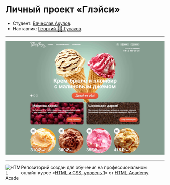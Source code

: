 # Личный проект «Глэйси»

* Студент: [Вячеслав Акулов](https://up.htmlacademy.ru/htmlcss/23/user/909803).
* Наставник: [Георгий 👨‍🏫 Гусаков](https://htmlacademy.ru/profile/georgegus27).

---

<a href="https://kubik1986.github.io/909803-gllacy/"><img src="img/gllacy-preview.jpg" alt="Превью сайта «Глэйси»"></a>

---

<a href="https://htmlacademy.ru/intensive/htmlcss"><img align="left" width="50" height="50" alt="HTML Academy" src="https://up.htmlacademy.ru/static/img/intensive/htmlcss/logo-for-github-2.png"></a>

Репозиторий создан для обучения на профессиональном онлайн‑курсе «[HTML и CSS, уровень 1](https://htmlacademy.ru/intensive/htmlcss)» от [HTML Academy](https://htmlacademy.ru).
